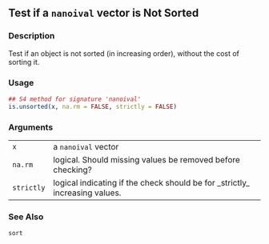 

## Test if a `nanoival` vector is Not Sorted

### Description

Test if an object is not sorted (in increasing order), without the cost
of sorting it.

### Usage

``` R
## S4 method for signature 'nanoival'
is.unsorted(x, na.rm = FALSE, strictly = FALSE)
```

### Arguments

|            |                                                                               |
|------------|-------------------------------------------------------------------------------|
| `x`        | a `nanoival` vector                                                           |
| `na.rm`    | logical. Should missing values be removed before checking?                    |
| `strictly` | logical indicating if the check should be for \_strictly\_ increasing values. |

### See Also

`sort`


